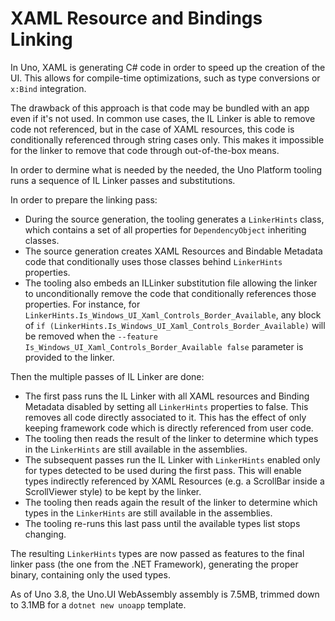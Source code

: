 # XAML Resource and Bindings Linking

In Uno, XAML is generating C# code in order to speed up the creation of the UI. This allows for compile-time optimizations, such as type conversions or `x:Bind` integration. 

The drawback of this approach is that code may be bundled with an app even if it's not used. In common use cases, the IL Linker is able to remove code not referenced, but in the case of XAML resources, this code is conditionally referenced through string cases only. This makes it impossible for the linker to remove that code through out-of-the-box means.

In order to dermine what is needed by the needed, the Uno Platform tooling runs a sequence of IL Linker passes and substitutions.

In order to prepare the linking pass:
- During the source generation, the tooling generates a `LinkerHints` class, which contains a set of all properties for `DependencyObject` inheriting classes.
- The source generation creates XAML Resources and Bindable Metadata code that conditionally uses those classes behind `LinkerHints` properties. 
- The tooling also embeds an ILLinker substitution file allowing the linker to unconditionally remove the code that conditionally references those properties. For instance, for `LinkerHints.Is_Windows_UI_Xaml_Controls_Border_Available`, any block of `if (LinkerHints.Is_Windows_UI_Xaml_Controls_Border_Available)` will be removed when the `--feature Is_Windows_UI_Xaml_Controls_Border_Available false` parameter is provided to the linker. 

Then the multiple passes of IL Linker are done:
- The first pass runs the IL Linker with all XAML resources and Binding Metadata disabled by setting all `LinkerHints` properties to false. This removes all code directly associated to it. This has the effect of only keeping framework code which is directly referenced from user code.
- The tooling then reads the result of the linker to determine which types in the `LinkerHints` are still available in the assemblies.
- The subsequent passes run the IL Linker with `LinkerHints` enabled only for types detected to be used during the first pass. This will enable types indirectly referenced by XAML Resources (e.g. a ScrollBar inside a ScrollViewer style) to be kept by the linker.
- The tooling then reads again the result of the linker to determine which types in the `LinkerHints` are still available in the assemblies.
- The tooling re-runs this last pass until the available types list stops changing.

The resulting `LinkerHints` types are now passed as features to the final linker pass (the one from the .NET Framework), generating the proper binary, containing only the used types.

As of Uno 3.8, the Uno.UI WebAssembly assembly is 7.5MB, trimmed down to 3.1MB for a `dotnet new unoapp` template.